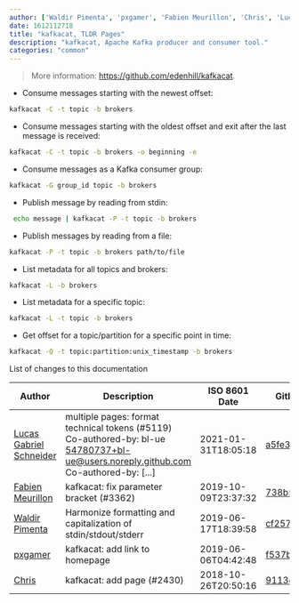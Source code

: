 ```yaml
---
author: ['Waldir Pimenta', 'pxgamer', 'Fabien Meurillon', 'Chris', 'Lucas Gabriel Schneider']
date: 1612112718
title: "kafkacat, TLDR Pages"
description: "kafkacat, Apache Kafka producer and consumer tool."
categories: "common"
---
```

> More information: <https://github.com/edenhill/kafkacat>.

- Consume messages starting with the newest offset:

```bash
kafkacat -C -t topic -b brokers
```

- Consume messages starting with the oldest offset and exit after the last message is received:

```bash
kafkacat -C -t topic -b brokers -o beginning -e
```

- Consume messages as a Kafka consumer group:

```bash
kafkacat -G group_id topic -b brokers
```

- Publish message by reading from stdin:

```bash
 echo message | kafkacat -P -t topic -b brokers
```

- Publish messages by reading from a file:

```bash
kafkacat -P -t topic -b brokers path/to/file
```

- List metadata for all topics and brokers:

```bash
kafkacat -L -b brokers
```

- List metadata for a specific topic:

```bash
kafkacat -L -t topic -b brokers
```

- Get offset for a topic/partition for a specific point in time:

```bash
kafkacat -Q -t topic:partition:unix_timestamp -b brokers
```
List of changes to this documentation


Author | Description | ISO 8601 Date | GitHub link
------|-----|-----|-----
[Lucas Gabriel Schneider](mailto:casdpa@gmail.com) | multiple pages: format technical tokens (#5119) Co-authored-by: bl-ue <54780737+bl-ue@users.noreply.github.com> Co-authored-by: [...] | 2021-01-31T18:05:18 | [a5fe31bc47ae](https://github.com/tldr-pages/tldr/commit/a5fe31bc47aece3efa5e66b52b3cf384f27d5d72)
[Fabien Meurillon](mailto:FabienM@users.noreply.github.com) | kafkacat: fix parameter bracket (#3362) | 2019-10-09T23:37:32 | [738b583d5a9d](https://github.com/tldr-pages/tldr/commit/738b583d5a9d916bb6e2c4014f617c50dbecc57b)
[Waldir Pimenta](mailto:waldyrious@gmail.com) | Harmonize formatting and capitalization of stdin/stdout/stderr | 2019-06-17T18:39:58 | [cf25745db1d8](https://github.com/tldr-pages/tldr/commit/cf25745db1d86744c762e15e6a2ba04ef9f9acc1)
[pxgamer](mailto:owzie123@gmail.com) | kafkacat: add link to homepage | 2019-06-06T04:42:48 | [f537b58d83b3](https://github.com/tldr-pages/tldr/commit/f537b58d83b3bfb0356c02cad9e4b4dd6a67b519)
[Chris](mailto:12035877+ckauf@users.noreply.github.com) | kafkacat: add page (#2430) | 2018-10-26T20:50:16 | [9113ebb028d8](https://github.com/tldr-pages/tldr/commit/9113ebb028d8b99ccd0403e486e543d8ba72055f)

